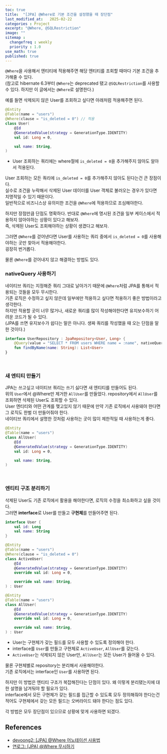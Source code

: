 ```yaml
---
toc: true
title:  "[JPA] @Where로 기본 조건을 설정했을 때 장단점"
last_modified_at:   2025-02-22
categories : Project
excerpt: "@Where, @SQLRestriction"
image: ""
sitemap :
  changefreq : weekly
  priority : 1.0
use_math: true
published: true
---
```


`@Where`을 사용해서 엔티티에 적용해주면 해당 엔티티를 조회할 때마다 기본 조건을 추가해줄 수 있다.<br>
(참고로 hibernate 6.3부터 `@Where`는 deprecated 됐고 `@SQLRestriction`를 사용할 수 있다.
하지만 이 글에서는 `@Where`로 설명한다.)<br>

예를 들면 삭제되지 않은 User를 조회하고 싶다면 아래처럼 적용해주면 된다.<br>
```kotlin
@Entity
@Table(name = "users")
@Where(clause = "is_deleted = 0") // 적용
class User(
    @Id
    @GeneratedValue(strategy = GenerationType.IDENTITY)
    val id: Long = 0,

    val name: String,
)
```
- User 조회하는 쿼리에는 where절에 `is_deleted = 0`을 추가해주지 않아도 알아서 적용된다.

User 조회하는 모든 쿼리에 `is_deleted = 0`를 추가해주지 않아도 된다는건 큰 장점이다.<br>
실수로 조건을 누락해서 삭제된 User 데이터를 User 객체로 불러오는 경우가 있다면 치명적일 수 있기 때문이다.<br>
일반적으로 비즈니스상 유의미한 조건을 `@Where`에 적용하므로 조심해야한다.<br>

하지만 장점만큼 단점도 명확하다. 반대로 `@Where`에 명시된 조건을 일부 케이스에서 적용하지 않아야하는 상황이 있다고 해보자.<br>
즉, 삭제된 User도 조회해야하는 상황이 생겼다고 해보자.<br>

그러면 `@Where`를 걷어낸다면 User를 사용하는 쿼리 중에서 `is_deleted = 0`를 사용해야하는 곳만 찾아서 적용해야한다.<br>
굉장히 번거롭다.<br>

물론 `@Where`를 걷어내지 않고 해결하는 방법도 있다.<br>

### nativeQuery 사용하기
네이티브 쿼리는 지정해준 쿼리 그대로 날아가기 때문에 `@Where`처럼 JPA를 통해서 적용되는 것들을 모두 무시한다.<br>
기존 로직은 수정하고 싶지 않은데 일부에만 적용하고 싶다면 적용하기 좋은 방법이라고 생각한다.<br>
하지만 적용할 곳이 너무 많거나, 새로운 쿼리를 많이 작성해야한다면 유지보수하기 어려운 코드가 될 수 있다.<br>
(JPA를 쓰면 유지보수가 쉽다는 말은 아니다. 생짜 쿼리를 작성했을 때 오는 단점을 말한 것이다.)<br>
```kotlin
interface UserRepository : JpaRepository<User, Long> {
    @Query(value = "SELECT * FROM users WHERE name = :name", nativeQuery = true)
    fun findByName(name: String): List<User>
}
```
<br>

### 새 엔티티 만들기
JPA는 쓰고싶고 네이티브 쿼리는 쓰기 싫다면 새 엔티티를 만들어도 된다.<br>
위의 `User`에서 @Where만 제거한 `AllUser`를 만들었다. repository에서 `AllUser`를 조회하면 삭제된 User도 조회할 수 있다.<br>
User 엔티티와 어떤 관계를 맺고있지 않기 때문에 만약 기존 로직에서 사용돼야 한다면 그 로직도 한벌 더 만들어줘야 한다.<br>
네이티브 쿼리에서 설명한 것처럼 사용하는 곳이 많이 제한적일 때 사용하는게 좋다.<br>
```kotlin
@Entity
@Table(name = "users")
class AllUser(
    @Id
    @GeneratedValue(strategy = GenerationType.IDENTITY)
    val id: Long = 0,

    val name: String,
)
```
<br>

### 엔티티 구조 분리하기
삭제된 User도 기존 로직에서 활용을 해야한다면, 로직의 수정을 최소화하고 싶을 것이다.<br>
그러면 **interface**로 User를 만들고 **구현체**를 만들어주면 된다.<br>
```kotlin
interface User {
    val id: Long
    val name: String
}

@Entity
@Table(name = "users")
@Where(clause = "is_deleted = 0")
class ActiveUser(
    @Id
    @GeneratedValue(strategy = GenerationType.IDENTITY)
    override val id: Long = 0,

    override val name: String,
) : User

@Entity
@Table(name = "users")
class AllUser(
    @Id
    @GeneratedValue(strategy = GenerationType.IDENTITY)
    override val id: Long = 0,

    override val name: String,
) : User
```
- User는 구현체가 갖는 필드를 모두 사용할 수 있도록 정의해야 한다.
- interface를 `User`를 만들고 구현체로 `ActiveUser`, `AllUser`를 갖는다.
- `ActiveUser`는 삭제되지 않은 User만, `AllUser`는 모든 User가 들어올 수 있다.

물론 구현체별로 repository는 분리해서 사용해야한다.<br>
기존 로직에서는 interface인 `User`를 사용하면 된다.<br>

하지만 이 방법은 엔티티 구조가 복잡해진다는 단점이 있다. 왜 이렇게 분리됐는지에 대한 설명을 남겨둬야 할 필요가 있다.<br>
interface에서 모든 구현체가 갖는 필드를 접근할 수 있도록 모두 정의해줘야 한다는건 적어도 구현체에서 갖는 모든 필드는 오버라이드 
돼야 한다는 점도 있다.<br>

각 방법은 모두 장단점이 있으므로 상황에 맞게 사용하면 되겠다.<br>

## References
- [devoong2: [JPA] @Where 어노테이션 사용법](https://devoong2.tistory.com/entry/JPA-Where-어노테이션-사용법#case--%--Lazy%--Loading%--%EC%A-%B-%ED%-A%-C)
- [연로그: [JPA] @Where 무시하기](https://yeonyeon.tistory.com/314)